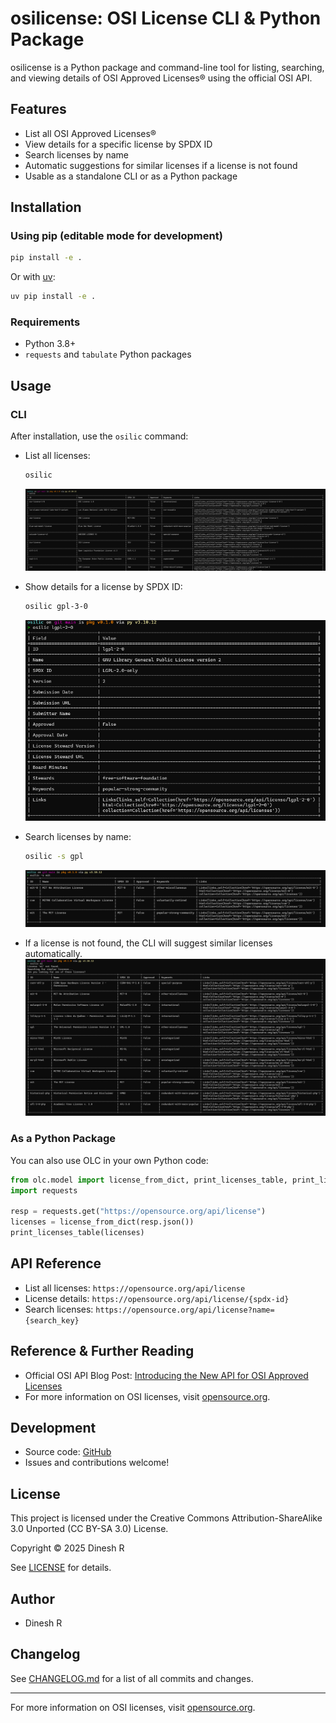 # osilicense: OSI License CLI & Python Package

osilicense is a Python package and command-line tool for listing, searching, and viewing details of OSI Approved Licenses® using the official OSI API.

## Features
- List all OSI Approved Licenses®
- View details for a specific license by SPDX ID
- Search licenses by name
- Automatic suggestions for similar licenses if a license is not found
- Usable as a standalone CLI or as a Python package

## Installation

### Using pip (editable mode for development)
```bash
pip install -e .
```
Or with [uv](https://github.com/astral-sh/uv):
```bash
uv pip install -e .
```

### Requirements
- Python 3.8+
- `requests` and `tabulate` Python packages

## Usage

### CLI
After installation, use the `osilic` command:

- List all licenses:
  ```bash
  osilic
  ```
  ![osilic](https://raw.githubusercontent.com/dineshr93/osilic/refs/heads/main/screenshot/osilic_all_licenses.png)

- Show details for a license by SPDX ID:
  ```bash
  osilic gpl-3-0
  ```
  ![osilic gpl-3-0](https://raw.githubusercontent.com/dineshr93/osilic/refs/heads/main/screenshot/osilic_lic_details.png)

- Search licenses by name:
  ```bash
  osilic -s gpl
  ```
  ![osilic -s gpl](https://raw.githubusercontent.com/dineshr93/osilic/refs/heads/main/screenshot/osilic_lic_search.png)
  
- If a license is not found, the CLI will suggest similar licenses automatically.
  ![osilic mi](https://raw.githubusercontent.com/dineshr93/osilic/refs/heads/main/screenshot/osilic_missing_lic.png)

### As a Python Package
You can also use OLC in your own Python code:
```python
from olc.model import license_from_dict, print_licenses_table, print_license_details_table
import requests

resp = requests.get("https://opensource.org/api/license")
licenses = license_from_dict(resp.json())
print_licenses_table(licenses)
```

## API Reference
- List all licenses: `https://opensource.org/api/license`
- License details: `https://opensource.org/api/license/{spdx-id}`
- Search licenses: `https://opensource.org/api/license?name={search_key}`

## Reference & Further Reading
- Official OSI API Blog Post: [Introducing the New API for OSI Approved Licenses](https://opensource.org/blog/introducing-the-new-api-for-osi-approved-licenses)
- For more information on OSI licenses, visit [opensource.org](https://opensource.org/licenses).

## Development
- Source code: [GitHub](https://github.com/dineshr93/olc)
- Issues and contributions welcome!

## License
This project is licensed under the Creative Commons Attribution-ShareAlike 3.0 Unported (CC BY-SA 3.0) License.

Copyright © 2025 Dinesh R

See [LICENSE](https://github.com/dineshr93/osilic/blob/main/LICENSE) for details.

## Author
- Dinesh R

## Changelog
See [CHANGELOG.md](https://github.com/dineshr93/osilic/blob/main/CHANGELOG.md) for a list of all commits and changes.

---
For more information on OSI licenses, visit [opensource.org](https://opensource.org/licenses).
